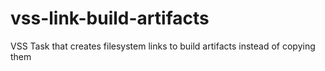 # vss-link-build-artifacts
VSS Task that creates filesystem links to build artifacts instead of copying them
